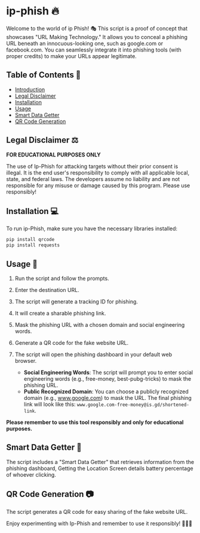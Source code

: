 # ip-phish 🔥
Welcome to the world of ip Phish! 🎭 This script is a proof of concept that showcases "URL Making Technology." It allows you to conceal a phishing URL beneath an innocuous-looking one, such as google.com or facebook.com. You can seamlessly integrate it into phishing tools (with proper credits) to make your URLs appear legitimate.

## Table of Contents 📜

- [Introduction](#maskphish-)
- [Legal Disclaimer](#legal-disclaimer-)
- [Installation](#installation-)
- [Usage](#usage-)
- [Smart Data Getter](#smart-data-getter-)
- [QR Code Generation](#qr-code-generation-)


## Legal Disclaimer ⚖️

**FOR EDUCATIONAL PURPOSES ONLY**

The use of Ip-Phish for attacking targets without their prior consent is illegal. It is the end user's responsibility to comply with all applicable local, state, and federal laws. The developers assume no liability and are not responsible for any misuse or damage caused by this program. Please use responsibly!

## Installation 💻

To run ip-Phish, make sure you have the necessary libraries installed:

```bash
pip install qrcode
pip install requests
```

## Usage 🚀

1. Run the script and follow the prompts.

2. Enter the destination URL.

3. The script will generate a tracking ID for phishing.

4. It will create a sharable phishing link.

5. Mask the phishing URL with a chosen domain and social engineering words.

6. Generate a QR code for the fake website URL.

7. The script will open the phishing dashboard in your default web browser.

   - **Social Engineering Words**: The script will prompt you to enter social engineering words (e.g., free-money, best-pubg-tricks) to mask the phishing URL.
   - **Public Recognized Domain**: You can choose a publicly recognized domain (e.g., www.google.com) to mask the URL. The final phishing link will look like this: `www.google.com-free-money@is.gd/shortened-link`.

**Please remember to use this tool responsibly and only for educational purposes.**

## Smart Data Getter 🧠

The script includes a "Smart Data Getter" that retrieves information from the phishing dashboard, Getting the Location Screen details battery percentage of whoever clicking.

## QR Code Generation 📷

The script generates a QR code for easy sharing of the fake website URL.

Enjoy experimenting with Ip-Phish and remember to use it responsibly! 🎣🎣🎣
